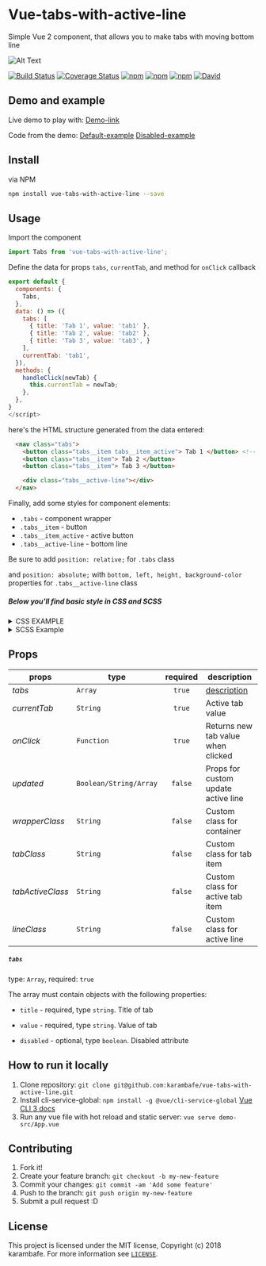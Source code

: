 # Vue-tabs-with-active-line

Simple Vue 2 component, that allows you to make tabs with moving bottom line

![Alt Text](https://media.giphy.com/media/NTDhntg2ySo7rGLaRm/giphy.gif)

[![Build Status](https://travis-ci.org/karambafe/vue-tabs-with-active-line.svg?branch=master)](https://travis-ci.org/karambafe/vue-tabs-with-active-line)
[![Coverage Status](https://coveralls.io/repos/github/karambafe/vue-tabs-with-active-line/badge.svg?branch=master)](https://coveralls.io/github/karambafe/vue-tabs-with-active-line?branch=master)
[![npm](https://img.shields.io/npm/v/vue-tabs-with-active-line.svg)](https://www.npmjs.com/package/vue-tabs-with-active-line)
[![npm](https://img.shields.io/npm/dm/vue-tabs-with-active-line.svg)](https://www.npmjs.com/package/vue-tabs-with-active-line)
[![npm](https://img.shields.io/npm/dt/vue-tabs-with-active-line.svg)](https://www.npmjs.com/package/vue-tabs-with-active-line)
[![David](https://david-dm.org/karambafe/vue-tabs-with-active-line.svg)](https://david-dm.org/karambafe/vue-tabs-with-active-line)

## Demo and example

Live demo to play with: [Demo-link](https://karambafe.github.io/vue-tabs-with-active-line/)

Code from the demo:  [Default-example](https://github.com/karambafe/vue-tabs-with-active-line/blob/master/examples/Default.vue) [Disabled-example](https://github.com/karambafe/vue-tabs-with-active-line/blob/master/examples/Disabled.vue)

## Install

via NPM
```bash
npm install vue-tabs-with-active-line --save
```

## Usage

Import the component

```javascript
import Tabs from 'vue-tabs-with-active-line';
```

Define the data for props `tabs`, `currentTab`, and method for `onClick` callback

```javascript
export default {
  components: {
    Tabs,
  },
  data: () => ({
    tabs: [
      { title: 'Tab 1', value: 'tab1' },
      { title: 'Tab 2', value: 'tab2' },
      { title: 'Tab 3', value: 'tab3', }
    ],
    currentTab: 'tab1',
  }),
  methods: {
    handleClick(newTab) {
      this.currentTab = newTab;
    },
  },
}
</script>
```


 here's the HTML structure generated from the data entered:

```html
  <nav class="tabs">
    <button class="tabs__item tabs__item_active"> Tab 1 </button> <!-- active tab -->
    <button class="tabs__item"> Tab 2 </button>
    <button class="tabs__item"> Tab 3 </button>

    <div class="tabs__active-line"></div>
  </nav>
```

Finally, add some styles for component elements:

* `.tabs` - component wrapper
* `.tabs__item` - button
* `.tabs__item_active` - active button
* `.tabs__active-line` - bottom line


Be sure to add  `position: relative;` for `.tabs` class

and `position: absolute;` with `bottom, left, height, background-color` properties for `.tabs__active-line` class
##### Below you'll find basic style in CSS and SCSS
<details><summary>CSS EXAMPLE</summary>

```css
.tabs {
  position: relative;
  margin: 0 auto;
}

.tabs__item {
  display: inline-block;
  margin: 0 5px;
  padding: 10px;
  padding-bottom: 8px;
  font-size: 16px;
  letter-spacing: 0.8px;
  color: gray;
  text-decoration: none;
  border: none;
  background-color: transparent;
  border-bottom: 2px solid transparent;
  cursor: pointer;
  transition: all 0.25s;
}

.tabs__item_active {
  color: black;
}

.tabs__item:hover {
  border-bottom: 2px solid gray;
  color: black;
}

.tabs__item:focus {
  outline: none;
  border-bottom: 2px solid gray;
  color: black;
}

.tabs__item:first-child {
  margin-left: 0;
}

.tabs__item:last-child {
  margin-right: 0;
}

.tabs__active-line {
  position: absolute;
  bottom: 0;
  left: 0;
  height: 2px;
  background-color: black;
  transition: transform 0.4s ease, width 0.4s ease;
}
```

</details>
<details><summary>SCSS Example</summary>

```scss
.tabs {
  position: relative;
  margin: 0 auto;

  &__active-line {
    position: absolute;
    bottom: 0;
    left: 0;
    height: 2px;
    background-color: black;
    transition: transform 0.4s ease, width 0.4s ease;
  }

  &__item {
    display: inline-block;
    margin: 0 5px;
    padding: 10px;
    padding-bottom: 8px;
    font-size: 16px;
    letter-spacing: 0.8px;
    color: gray;
    text-decoration: none;
    border: none;
    background-color: transparent;
    border-bottom: 2px solid transparent;
    cursor: pointer;
    transition: all 0.25s;

    &_active {
      color: black;
    }

    &:hover {
      border-bottom: 2px solid gray;
      color: black;
    }

    &:focus {
      outline: none;
      border-bottom: 2px solid gray;
      color: black;
    }

    &:first-child {
      margin-left: 0;
    }

    &:last-child {
      margin-right: 0;
    }
  }
}
```

</details>

## Props

| props            | type                   | required | description                         |
| ---------------- | ---------------------- | :------: | ----------------------------------- |
| *tabs*           | `Array`                | `true`   | [description](#tabs)                |
| *currentTab*     | `String`               | `true`   | Active tab value                    |
| *onClick*        | `Function`             | `true`   | Returns new tab value when clicked  |
| *updated*        | `Boolean/String/Array` | `false`  | Props for custom update active line |
| *wrapperClass*   | `String`               | `false`  | Custom class for container          |
| *tabClass*       | `String`               | `false`  | Custom class for tab item           |
| *tabActiveClass* | `String`               | `false`  | Custom class for active tab item    |
| *lineClass*      | `String`               | `false`  | Custom class for active line        |

##### `tabs`

type: `Array`, required: `true`

The array must contain objects with the following properties:

 * `title` - required, type `string`. Title of tab

 * `value` - required, type `string`. Value of tab

 * `disabled` - optional, type `boolean`. Disabled attribute

## How to run it locally

1. Clone repository: `git clone git@github.com:karambafe/vue-tabs-with-active-line.git`
2. Install cli-service-global: `npm install -g @vue/cli-service-global` [Vue CLI 3 docs](https://cli.vuejs.org/guide/prototyping.html)
3. Run any vue file with hot reload and static server: `vue serve demo-src/App.vue`

## Contributing

1. Fork it!
2. Create your feature branch: `git checkout -b my-new-feature`
3. Commit your changes: `git commit -am 'Add some feature'`
4. Push to the branch: `git push origin my-new-feature`
5. Submit a pull request :D

## License

This project is licensed under the MIT license, Copyright (c) 2018 karambafe. For more information see [`LICENSE`](https://github.com/karambafe/vue-tabs-with-active-line/blob/master/LICENSE).
